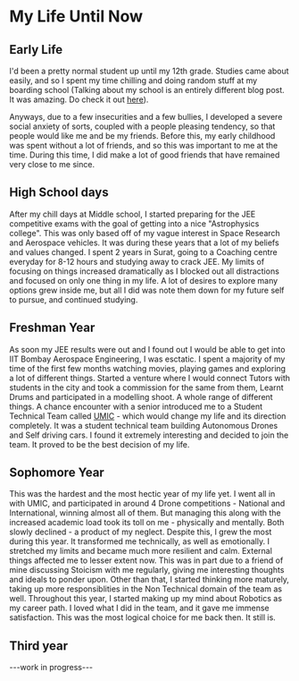 # My Life Until Now

<!--1. Early Life
{:Early Life}
-->

## Early Life
I'd been a pretty normal student up until my 12th grade. Studies came about easily, and so I spent my time chilling and doing random stuff at my boarding school (Talking about my school is an entirely different blog post. It was amazing. Do check it out [here](https://rishigurukulam.org/?gclid=Cj0KCQjw0umSBhDrARIsAH7FCofDtKymBoLMDFbOZtsEH3mKFbIZ_aZKahbQat9rTEtzoHi4WJ55eqQaAs9fEALw_wcB)).

Anyways, due to a few insecurities and a few bullies, I developed a severe social anxiety of sorts, coupled with a people pleasing tendency, so that people would like me and be my friends. Before this, my early childhood was spent without a lot of friends, and so this was important to me at the time. During this time, I did make a lot of good friends that have remained very close to me since. 

## High School days
After my chill days at Middle school, I started preparing for the JEE competitive exams with the goal of getting into a nice "Astrophysics college". This was only based off of my vague interest in Space Research and Aerospace vehicles. It was during these years that a lot of my beliefs and values changed. I spent 2 years in Surat, going to a Coaching centre everyday for 8-12 hours and studying away to crack JEE. 
My limits of focusing on things increased dramatically as I blocked out all distractions and focused on only one thing in my life. A lot of desires to explore many options grew inside me, but all I did was note them down for my future self to pursue, and continued studying. 

## Freshman Year
As soon my JEE results were out and I found out I would be able to get into IIT Bombay Aerospace Engineering, I was esctatic. I spent a majority of my time of the first few months watching movies, playing games and exploring a lot of different things. Started a venture where I would connect Tutors with students in the city and took a commission for the same from them, Learnt Drums and participated in a modelling shoot. A whole range of different things. 
A chance encounter with a senior introduced me to a Student Technical Team called [UMIC](https://umiciitb.com/) - which would change my life and its direction completely. It was a student technical team building Autonomous Drones and Self driving cars. 
I found it extremely interesting and decided to join the team. It proved to be the best decision of my life. 

## Sophomore Year
This was the hardest and the most hectic year of my life yet. I went all in with UMIC, and participated in around 4 Drone competitions - National and International, winning almost all of them. But managing this along with the increased academic load took its toll on me - physically and mentally. Both slowly declined - a product of my neglect. Despite this, I grew the most during this year. It transformed me technically, as well as emotionally. I stretched my limits and became much more resilient and calm. External things affected me to lesser extent now. This was in part due to a friend of mine discussing Stoicism with me regularly, giving me interesting thoughts and ideals to ponder upon. 
Other than that, I started thinking more maturely, taking up more responsiblities in the Non Technical domain of the team as well. Throughout this year, I started making up my mind about Robotics as my career path. I loved what I did in the team, and it gave me immense satisfaction. This was the most logical choice for me back then. It still is. 

## Third year

---work in progress---


<!--
## Basic setup

Jekyll requires blog post files to be named according to the following format:

`YEAR-MONTH-DAY-filename.md`

Where `YEAR` is a four-digit number, `MONTH` and `DAY` are both two-digit numbers, and `filename` is whatever file name you choose, to remind yourself what this post is about. `.md` is the file extension for markdown files.

The first line of the file should start with a single hash character, then a space, then your title. This is how you create a "*level 1 heading*" in markdown. Then you can create level 2, 3, etc headings as you wish but repeating the hash character, such as you see in the line `## File names` above.

## Basic formatting

You can use *italics*, **bold**, `code font text`, and create [links](https://www.markdownguide.org/cheat-sheet/). Here's a footnote [^1]. Here's a horizontal rule:

---

## Lists

Here's a list:

- item 1
- item 2

And a numbered list:

1. item 1
1. item 2

## Boxes and stuff

> This is a quotation

{% include alert.html text="You can include alert boxes" %}

...and...

{% include info.html text="You can include info boxes" %}

## Images

![](/images/logo.png "fast.ai's logo")

## Code

General preformatted text:

    # Do a thing
    do_thing()

Python code and output:

```python
# Prints '2'
print(1+1)
```

    2

## Tables

| Column 1 | Column 2 |
|-|-|
| A thing | Another thing |

## Footnotes

[^1]: This is the footnote.

-->